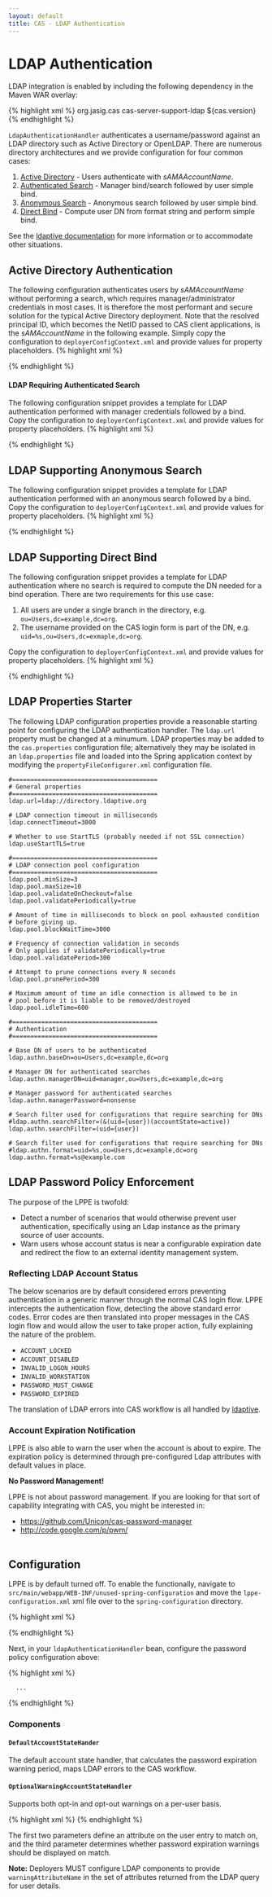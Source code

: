 ```yaml
---
layout: default
title: CAS - LDAP Authentication
---
```


# LDAP Authentication
LDAP integration is enabled by including the following dependency in the Maven WAR overlay:

{% highlight xml %}
    <dependency>
         <groupId>org.jasig.cas</groupId>
         <artifactId>cas-server-support-ldap</artifactId>
         <version>${cas.version}</version>
    </dependency>
{% endhighlight %}

`LdapAuthenticationHandler` authenticates a username/password against an LDAP directory such as Active Directory
or OpenLDAP. There are numerous directory architectures and we provide configuration for four common cases:

1. [Active Directory](#active-directory-authentication) - Users authenticate with _sAMAAccountName_.
2. [Authenticated Search](#ldap-requiring-authenticated-search) - Manager bind/search followed by user simple bind.
3. [Anonymous Search](#ldap-supporting-anonymous-search) - Anonymous search followed by user simple bind.
4. [Direct Bind](#ldap-supporting-direct-bind) - Compute user DN from format string and perform simple bind.

See the [ldaptive documentation](http://www.ldaptive.org/) for more information or to accommodate other situations.


## Active Directory Authentication
The following configuration authenticates users by _sAMAccountName_ without performing a search,
which requires manager/administrator credentials in most cases. It is therefore the most performant and secure
solution for the typical Active Directory deployment. Note that the resolved principal ID, which becomes the NetID
passed to CAS client applications, is the _sAMAccountName_ in the following example.
Simply copy the configuration to `deployerConfigContext.xml` and provide values for property placeholders.
{% highlight xml %}
<!--
   | Change principalIdAttribute to use another directory attribute,
   | e.g. userPrincipalName, for the NetID
   -->
<bean id="ldapAuthenticationHandler"
      class="org.jasig.cas.authentication.LdapAuthenticationHandler"
      p:principalIdAttribute="sAMAccountName"
      c:authenticator-ref="authenticator">
    <property name="principalAttributeMap">
        <map>
            <!--
               | This map provides a simple attribute resolution mechanism.
               | Keys are LDAP attribute names, values are CAS attribute names.
               | Use this facility instead of a PrincipalResolver if LDAP is
               | the only attribute source.
               -->
            <entry key="displayName" value="displayName" />
            <entry key="mail" value="mail" />
            <entry key="memberOf" value="memberOf" />
        </map>
    </property>
</bean>

<bean id="authenticator" class="org.ldaptive.auth.Authenticator"
      c:resolver-ref="dnResolver"
      c:handler-ref="authHandler"
      p:entryResolver-ref="entryResolver" />

<!-- Active Directory UPN format. -->
<bean id="dnResolver"
      class="org.ldaptive.auth.FormatDnResolver"
      c:format="%s@${ldap.domain}" />

<bean id="authHandler" class="org.ldaptive.auth.PooledBindAuthenticationHandler"
      p:connectionFactory-ref="pooledLdapConnectionFactory" />

<bean id="pooledLdapConnectionFactory"
      class="org.ldaptive.pool.PooledConnectionFactory"
      p:connectionPool-ref="connectionPool" />

<bean id="connectionPool"
      class="org.ldaptive.pool.BlockingConnectionPool"
      init-method="initialize"
      p:poolConfig-ref="ldapPoolConfig"
      p:blockWaitTime="${ldap.pool.blockWaitTime}"
      p:validator-ref="searchValidator"
      p:pruneStrategy-ref="pruneStrategy"
      p:connectionFactory-ref="connectionFactory" />

<bean id="ldapPoolConfig" class="org.ldaptive.pool.PoolConfig"
      p:minPoolSize="${ldap.pool.minSize}"
      p:maxPoolSize="${ldap.pool.maxSize}"
      p:validateOnCheckOut="${ldap.pool.validateOnCheckout}"
      p:validatePeriodically="${ldap.pool.validatePeriodically}"
      p:validatePeriod="${ldap.pool.validatePeriod}" />

<bean id="connectionFactory" class="org.ldaptive.DefaultConnectionFactory"
      p:connectionConfig-ref="connectionConfig" />

<bean id="connectionConfig" class="org.ldaptive.ConnectionConfig"
      p:ldapUrl="${ldap.url}"
      p:connectTimeout="${ldap.connectTimeout}"
      p:useStartTLS="${ldap.useStartTLS}"
      p:sslConfig-ref="sslConfig"/>

<bean id="sslConfig" class="org.ldaptive.ssl.SslConfig">
    <property name="credentialConfig">
        <bean class="org.ldaptive.ssl.X509CredentialConfig"
              p:trustCertificates="${ldap.trustedCert}" />
    </property>
</bean>

<bean id="pruneStrategy" class="org.ldaptive.pool.IdlePruneStrategy"
      p:prunePeriod="${ldap.pool.prunePeriod}"
      p:idleTime="${ldap.pool.idleTime}" />

<bean id="searchValidator" class="org.ldaptive.pool.SearchValidator" />

<bean id="entryResolver"
      class="org.jasig.cas.authentication.support.UpnSearchEntryResolver"
      p:baseDn="${ldap.baseDn}" />
{% endhighlight %}


#### LDAP Requiring Authenticated Search
The following configuration snippet provides a template for LDAP authentication performed with manager credentials
followed by a bind. Copy the configuration to `deployerConfigContext.xml` and provide values for property placeholders.
{% highlight xml %}
<bean id="ldapAuthenticationHandler"
      class="org.jasig.cas.authentication.LdapAuthenticationHandler"
      p:principalIdAttribute="mail"
      c:authenticator-ref="authenticator">
    <property name="principalAttributeMap">
        <map>
            <!--
               | This map provides a simple attribute resolution mechanism.
               | Keys are LDAP attribute names, values are CAS attribute names.
               | Use this facility instead of a PrincipalResolver if LDAP is
               | the only attribute source.
               -->
            <entry key="member" value="member" />
            <entry key="mail" value="mail" />
            <entry key="displayName" value="displayName" />
        </map>
    </property>
</bean>

<bean id="authenticator" class="org.ldaptive.auth.Authenticator"
      c:resolver-ref="dnResolver"
      c:handler-ref="authHandler" />

<bean id="dnResolver" class="org.ldaptive.auth.PooledSearchDnResolver"
      p:baseDn="${ldap.baseDn}"
      p:allowMultipleDns="false"
      p:connectionFactory-ref="searchPooledLdapConnectionFactory"
      p:userFilter="${ldap.authn.searchFilter}" />

<bean id="searchPooledLdapConnectionFactory"
      class="org.ldaptive.pool.PooledConnectionFactory"
      p:connectionPool-ref="searchConnectionPool" />

<bean id="searchConnectionPool" parent="abstractConnectionPool"
      p:connectionFactory-ref="searchConnectionFactory" />

<bean id="searchConnectionFactory"
      class="org.ldaptive.DefaultConnectionFactory"
      p:connectionConfig-ref="searchConnectionConfig" />

<bean id="searchConnectionConfig" parent="abstractConnectionConfig"
      p:connectionInitializer-ref="bindConnectionInitializer" />

<bean id="bindConnectionInitializer"
      class="org.ldaptive.BindConnectionInitializer"
      p:bindDn="${ldap.managerDn}">
    <property name="bindCredential">
        <bean class="org.ldaptive.Credential"
              c:password="${ldap.managerPassword}" />
    </property>
</bean>

<bean id="abstractConnectionPool" abstract="true"
      class="org.ldaptive.pool.BlockingConnectionPool"
      init-method="initialize"
      p:poolConfig-ref="ldapPoolConfig"
      p:blockWaitTime="${ldap.pool.blockWaitTime}"
      p:validator-ref="searchValidator"
      p:pruneStrategy-ref="pruneStrategy" />

<bean id="abstractConnectionConfig" abstract="true"
      class="org.ldaptive.ConnectionConfig"
      p:ldapUrl="${ldap.url}"
      p:connectTimeout="${ldap.connectTimeout}"
      p:useStartTLS="${ldap.useStartTLS}"
      p:sslConfig-ref="sslConfig" />

<bean id="ldapPoolConfig" class="org.ldaptive.pool.PoolConfig"
      p:minPoolSize="${ldap.pool.minSize}"
      p:maxPoolSize="${ldap.pool.maxSize}"
      p:validateOnCheckOut="${ldap.pool.validateOnCheckout}"
      p:validatePeriodically="${ldap.pool.validatePeriodically}"
      p:validatePeriod="${ldap.pool.validatePeriod}" />

<bean id="sslConfig" class="org.ldaptive.ssl.SslConfig">
    <property name="credentialConfig">
        <bean class="org.ldaptive.ssl.X509CredentialConfig"
              p:trustCertificates="${ldap.trustedCert}" />
    </property>
</bean>

<bean id="pruneStrategy" class="org.ldaptive.pool.IdlePruneStrategy"
      p:prunePeriod="${ldap.pool.prunePeriod}"
      p:idleTime="${ldap.pool.idleTime}" />

<bean id="searchValidator" class="org.ldaptive.pool.SearchValidator" />

<bean id="authHandler" class="org.ldaptive.auth.PooledBindAuthenticationHandler"
      p:connectionFactory-ref="bindPooledLdapConnectionFactory" />

<bean id="bindPooledLdapConnectionFactory"
      class="org.ldaptive.pool.PooledConnectionFactory"
      p:connectionPool-ref="bindConnectionPool" />

<bean id="bindConnectionPool" parent="abstractConnectionPool"
      p:connectionFactory-ref="bindConnectionFactory" />

<bean id="bindConnectionFactory"
      class="org.ldaptive.DefaultConnectionFactory"
      p:connectionConfig-ref="bindConnectionConfig" />

<bean id="bindConnectionConfig" parent="abstractConnectionConfig" />
{% endhighlight %}


## LDAP Supporting Anonymous Search
The following configuration snippet provides a template for LDAP authentication performed with an anonymous search
followed by a bind. Copy the configuration to `deployerConfigContext.xml` and provide values for property placeholders.
{% highlight xml %}
<bean id="ldapAuthenticationHandler"
      class="org.jasig.cas.authentication.LdapAuthenticationHandler"
      p:principalIdAttribute="mail"
      c:authenticator-ref="authenticator">
    <property name="principalAttributeMap">
        <map>
            <!--
               | This map provides a simple attribute resolution mechanism.
               | Keys are LDAP attribute names, values are CAS attribute names.
               | Use this facility instead of a PrincipalResolver if LDAP is
               | the only attribute source.
               -->
            <entry key="member" value="member" />
            <entry key="mail" value="mail" />
            <entry key="displayName" value="displayName" />
        </map>
    </property>
</bean>

<bean id="authenticator" class="org.ldaptive.auth.Authenticator"
      c:resolver-ref="dnResolver"
      c:handler-ref="authHandler" />

<bean id="dnResolver" class="org.ldaptive.auth.PooledSearchDnResolver"
      p:baseDn="${ldap.baseDn}"
      p:allowMultipleDns="false"
      p:connectionFactory-ref="searchPooledLdapConnectionFactory"
      p:userFilter="${ldap.authn.searchFilter}" />

<bean id="searchPooledLdapConnectionFactory"
      class="org.ldaptive.pool.PooledConnectionFactory"
      p:connectionPool-ref="searchConnectionPool" />

<bean id="searchConnectionPool" parent="abstractConnectionPool" />

<bean id="abstractConnectionPool" abstract="true"
      class="org.ldaptive.pool.BlockingConnectionPool"
      init-method="initialize"
      p:poolConfig-ref="ldapPoolConfig"
      p:blockWaitTime="${ldap.pool.blockWaitTime}"
      p:validator-ref="searchValidator"
      p:pruneStrategy-ref="pruneStrategy"
      p:connectionFactory-ref="connectionFactory" />

<bean id="ldapPoolConfig" class="org.ldaptive.pool.PoolConfig"
      p:minPoolSize="${ldap.pool.minSize}"
      p:maxPoolSize="${ldap.pool.maxSize}"
      p:validateOnCheckOut="${ldap.pool.validateOnCheckout}"
      p:validatePeriodically="${ldap.pool.validatePeriodically}"
      p:validatePeriod="${ldap.pool.validatePeriod}" />

<bean id="connectionFactory" class="org.ldaptive.DefaultConnectionFactory"
      p:connectionConfig-ref="connectionConfig" />

<bean id="connectionConfig" class="org.ldaptive.ConnectionConfig"
      p:ldapUrl="${ldap.url}"
      p:connectTimeout="${ldap.connectTimeout}"
      p:useStartTLS="${ldap.useStartTLS}"
      p:sslConfig-ref="sslConfig" />

<bean id="sslConfig" class="org.ldaptive.ssl.SslConfig">
    <property name="credentialConfig">
        <bean class="org.ldaptive.ssl.X509CredentialConfig"
              p:trustCertificates="${ldap.trustedCert}" />
    </property>
</bean>

<bean id="pruneStrategy" class="org.ldaptive.pool.IdlePruneStrategy"
      p:prunePeriod="${ldap.pool.prunePeriod}"
      p:idleTime="${ldap.pool.idleTime}" />

<bean id="searchValidator" class="org.ldaptive.pool.SearchValidator" />

<bean id="authHandler" class="org.ldaptive.auth.PooledBindAuthenticationHandler"
      p:connectionFactory-ref="bindPooledLdapConnectionFactory" />

<bean id="bindPooledLdapConnectionFactory"
      class="org.ldaptive.pool.PooledConnectionFactory"
      p:connectionPool-ref="bindConnectionPool" />

<bean id="bindConnectionPool" parent="abstractConnectionPool" />
{% endhighlight %}


## LDAP Supporting Direct Bind
The following configuration snippet provides a template for LDAP authentication where no search is required to
compute the DN needed for a bind operation. There are two requirements for this use case:

1. All users are under a single branch in the directory, e.g. `ou=Users,dc=example,dc=org`.
2. The username provided on the CAS login form is part of the DN, e.g. `uid=%s,ou=Users,dc=exmaple,dc=org`.

Copy the configuration to `deployerConfigContext.xml` and provide values for property placeholders.
{% highlight xml %}
<bean id="ldapAuthenticationHandler"
      class="org.jasig.cas.authentication.LdapAuthenticationHandler"
      p:principalIdAttribute="uid"
      c:authenticator-ref="authenticator">
    <property name="principalAttributeMap">
        <map>
            <!--
               | This map provides a simple attribute resolution mechanism.
               | Keys are LDAP attribute names, values are CAS attribute names.
               | Use this facility instead of a PrincipalResolver if LDAP is
               | the only attribute source.
               -->
            <entry key="member" value="member" />
            <entry key="mail" value="mail" />
            <entry key="displayName" value="displayName" />
        </map>
    </property>
</bean>

<bean id="authenticator" class="org.ldaptive.auth.Authenticator"
      c:resolver-ref="dnResolver"
      c:handler-ref="authHandler" />

<!--
   | The following DN format works for many directories, but may need to be
   | customized.
   -->
<bean id="dnResolver"
      class="org.ldaptive.auth.FormatDnResolver"
      c:format="uid=%s,${ldap.baseDn}" />

<bean id="authHandler" class="org.ldaptive.auth.PooledBindAuthenticationHandler"
      p:connectionFactory-ref="pooledLdapConnectionFactory" />

<bean id="pooledLdapConnectionFactory"
      class="org.ldaptive.pool.PooledConnectionFactory"
      p:connectionPool-ref="connectionPool" />

<bean id="connectionPool"
      class="org.ldaptive.pool.BlockingConnectionPool"
      init-method="initialize"
      p:poolConfig-ref="ldapPoolConfig"
      p:blockWaitTime="${ldap.pool.blockWaitTime}"
      p:validator-ref="searchValidator"
      p:pruneStrategy-ref="pruneStrategy"
      p:connectionFactory-ref="connectionFactory" />

<bean id="ldapPoolConfig" class="org.ldaptive.pool.PoolConfig"
      p:minPoolSize="${ldap.pool.minSize}"
      p:maxPoolSize="${ldap.pool.maxSize}"
      p:validateOnCheckOut="${ldap.pool.validateOnCheckout}"
      p:validatePeriodically="${ldap.pool.validatePeriodically}"
      p:validatePeriod="${ldap.pool.validatePeriod}" />

<bean id="connectionFactory" class="org.ldaptive.DefaultConnectionFactory"
      p:connectionConfig-ref="connectionConfig" />

<bean id="connectionConfig" class="org.ldaptive.ConnectionConfig"
      p:ldapUrl="${ldap.url}"
      p:connectTimeout="${ldap.connectTimeout}"
      p:useStartTLS="${ldap.useStartTLS}"
      p:sslConfig-ref="sslConfig" />

<bean id="sslConfig" class="org.ldaptive.ssl.SslConfig">
    <property name="credentialConfig">
        <bean class="org.ldaptive.ssl.X509CredentialConfig"
              p:trustCertificates="${ldap.trustedCert}" />
    </property>
</bean>

<bean id="pruneStrategy" class="org.ldaptive.pool.IdlePruneStrategy"
      p:prunePeriod="${ldap.pool.prunePeriod}"
      p:idleTime="${ldap.pool.idleTime}" />

<bean id="searchValidator" class="org.ldaptive.pool.SearchValidator" />
{% endhighlight %}


## LDAP Properties Starter
The following LDAP configuration properties provide a reasonable starting point for configuring the LDAP
authentication handler. The `ldap.url` property must be changed at a minumum. LDAP properties may be added to the
`cas.properties` configuration file; alternatively they may be isolated in an `ldap.properties` file and loaded
into the Spring application context by modifying the `propertyFileConfigurer.xml` configuration file.

    #========================================
    # General properties
    #========================================
    ldap.url=ldap://directory.ldaptive.org

    # LDAP connection timeout in milliseconds
    ldap.connectTimeout=3000

    # Whether to use StartTLS (probably needed if not SSL connection)
    ldap.useStartTLS=true

    #========================================
    # LDAP connection pool configuration
    #========================================
    ldap.pool.minSize=3
    ldap.pool.maxSize=10
    ldap.pool.validateOnCheckout=false
    ldap.pool.validatePeriodically=true

    # Amount of time in milliseconds to block on pool exhausted condition
    # before giving up.
    ldap.pool.blockWaitTime=3000

    # Frequency of connection validation in seconds
    # Only applies if validatePeriodically=true
    ldap.pool.validatePeriod=300

    # Attempt to prune connections every N seconds
    ldap.pool.prunePeriod=300

    # Maximum amount of time an idle connection is allowed to be in
    # pool before it is liable to be removed/destroyed
    ldap.pool.idleTime=600

    #========================================
    # Authentication
    #========================================

    # Base DN of users to be authenticated
    ldap.authn.baseDn=ou=Users,dc=example,dc=org

    # Manager DN for authenticated searches
    ldap.authn.managerDN=uid=manager,ou=Users,dc=example,dc=org

    # Manager password for authenticated searches
    ldap.authn.managerPassword=nonsense

    # Search filter used for configurations that require searching for DNs
    #ldap.authn.searchFilter=(&(uid={user})(accountState=active))
    ldap.authn.searchFilter=(uid={user})
    
    # Search filter used for configurations that require searching for DNs
    #ldap.authn.format=uid=%s,ou=Users,dc=example,dc=org
    ldap.authn.format=%s@example.com

## LDAP Password Policy Enforcement
The purpose of the LPPE is twofold:
 
- Detect a number of scenarios that would otherwise prevent user authentication, specifically using an Ldap instance as the primary source of user accounts.
- Warn users whose account status is near a configurable expiration date and redirect the flow to an external identity management system.

### Reflecting LDAP Account Status
The below scenarios are by default considered errors preventing authentication in a generic manner through the normal CAS login flow. LPPE intercepts the authentication flow, detecting the above standard error codes. Error codes are then translated into proper messages in the CAS login flow and would allow the user to take proper action, fully explaining the nature of the problem. 

- `ACCOUNT_LOCKED`         
- `ACCOUNT_DISABLED`        
- `INVALID_LOGON_HOURS`    
- `INVALID_WORKSTATION`    
- `PASSWORD_MUST_CHANGE`   
- `PASSWORD_EXPIRED`

The translation of LDAP errors into CAS workflow is all handled by [ldaptive](http://www.ldaptive.org/docs/guide/authentication/accountstate).

### Account Expiration Notification
LPPE is also able to warn the user when the account is about to expire. The expiration policy is determined through pre-configured Ldap attributes with default values in place.

<div class="alert alert-danger"><strong>No Password Management!</strong><p>LPPE is not about password management. If you are looking for that sort of capability integrating with CAS, you might be interested in:

<ul>
    <li><a href="https://github.com/Unicon/cas-password-manager">https://github.com/Unicon/cas-password-manager</a></li>
    <li><a href="http://code.google.com/p/pwm/">http://code.google.com/p/pwm/</a></li>‎
</ul></p></div>

## Configuration
LPPE is by default turned off. To enable the functionally, navigate to `src/main/webapp/WEB-INF/unused-spring-configuration` and move the `lppe-configuration.xml` xml file over to the `spring-configuration` directory.

{% highlight xml %}
<bean id="passwordPolicy" class="org.jasig.cas.authentication.support.LdapPasswordPolicyConfiguration"
        p:alwaysDisplayPasswordExpirationWarning="${password.policy.warnAll}"
        p:passwordWarningNumberOfDays="${password.policy.warningDays}"
        p:passwordPolicyUrl="${password.policy.url}"
        p:accountStateHandler-ref="accountStateHandler" />

  <!-- This component is suitable for most cases but can be replaced with a custom component for special cases. -->
<bean id="accountStateHandler" class="org.jasig.cas.authentication.support.DefaultAccountStateHander" />
{% endhighlight %}      

Next, in your `ldapAuthenticationHandler` bean, configure the password policy configuration above:

{% highlight xml %}
<bean id="ldapAuthenticationHandler"
      class="org.jasig.cas.authentication.LdapAuthenticationHandler"
      p:passwordPolicyConfiguration-ref="passwordPolicy">

      ...
</bean>
{% endhighlight %}  

### Components

#### `DefaultAccountStateHander`
The default account state handler, that calculates the password expiration warning period, maps LDAP errors to the CAS workflow.

#### `OptionalWarningAccountStateHandler`
Supports both opt-in and opt-out warnings on a per-user basis.

{% highlight xml %}
<bean id="accountStateHandler" class="org.jasig.cas.authentication.support.OptionalWarningAccountStateHandler"
        p:warningAttributeName="${password.warning.attr.name}"
        p:warningAttributeValue="${password.warning.attr.value}"
        p:displayWarningOnMatch="${password.warning.display.match}" />
{% endhighlight %}  

The first two parameters define an attribute on the user entry to match on, and the third parameter determines
whether password expiration warnings should be displayed on match.

**Note:** Deployers MUST configure LDAP components to provide `warningAttributeName` in the set of attributes returned from the LDAP query for user details.

